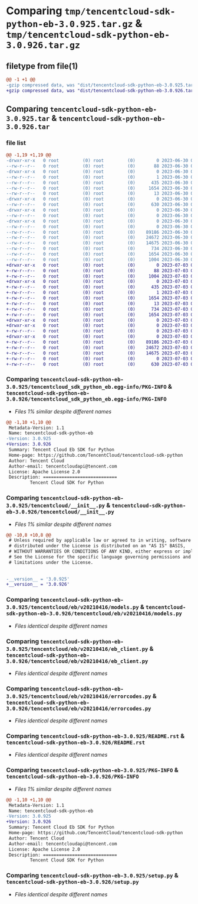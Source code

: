 # Comparing `tmp/tencentcloud-sdk-python-eb-3.0.925.tar.gz` & `tmp/tencentcloud-sdk-python-eb-3.0.926.tar.gz`

## filetype from file(1)

```diff
@@ -1 +1 @@
-gzip compressed data, was "dist/tencentcloud-sdk-python-eb-3.0.925.tar", last modified: Fri Jun 30 02:09:55 2023, max compression
+gzip compressed data, was "dist/tencentcloud-sdk-python-eb-3.0.926.tar", last modified: Mon Jul  3 00:25:36 2023, max compression
```

## Comparing `tencentcloud-sdk-python-eb-3.0.925.tar` & `tencentcloud-sdk-python-eb-3.0.926.tar`

### file list

```diff
@@ -1,19 +1,19 @@
-drwxr-xr-x   0 root         (0) root         (0)        0 2023-06-30 02:09:55.000000 tencentcloud-sdk-python-eb-3.0.925/
--rw-r--r--   0 root         (0) root         (0)       88 2023-06-30 02:09:55.000000 tencentcloud-sdk-python-eb-3.0.925/setup.cfg
-drwxr-xr-x   0 root         (0) root         (0)        0 2023-06-30 02:09:55.000000 tencentcloud-sdk-python-eb-3.0.925/tencentcloud_sdk_python_eb.egg-info/
--rw-r--r--   0 root         (0) root         (0)        1 2023-06-30 02:09:55.000000 tencentcloud-sdk-python-eb-3.0.925/tencentcloud_sdk_python_eb.egg-info/dependency_links.txt
--rw-r--r--   0 root         (0) root         (0)      435 2023-06-30 02:09:55.000000 tencentcloud-sdk-python-eb-3.0.925/tencentcloud_sdk_python_eb.egg-info/SOURCES.txt
--rw-r--r--   0 root         (0) root         (0)     1654 2023-06-30 02:09:55.000000 tencentcloud-sdk-python-eb-3.0.925/tencentcloud_sdk_python_eb.egg-info/PKG-INFO
--rw-r--r--   0 root         (0) root         (0)       13 2023-06-30 02:09:55.000000 tencentcloud-sdk-python-eb-3.0.925/tencentcloud_sdk_python_eb.egg-info/top_level.txt
-drwxr-xr-x   0 root         (0) root         (0)        0 2023-06-30 02:09:55.000000 tencentcloud-sdk-python-eb-3.0.925/tencentcloud/
--rw-r--r--   0 root         (0) root         (0)      630 2023-06-30 02:09:53.000000 tencentcloud-sdk-python-eb-3.0.925/tencentcloud/__init__.py
-drwxr-xr-x   0 root         (0) root         (0)        0 2023-06-30 02:09:55.000000 tencentcloud-sdk-python-eb-3.0.925/tencentcloud/eb/
--rw-r--r--   0 root         (0) root         (0)        0 2023-06-30 02:09:53.000000 tencentcloud-sdk-python-eb-3.0.925/tencentcloud/eb/__init__.py
-drwxr-xr-x   0 root         (0) root         (0)        0 2023-06-30 02:09:55.000000 tencentcloud-sdk-python-eb-3.0.925/tencentcloud/eb/v20210416/
--rw-r--r--   0 root         (0) root         (0)        0 2023-06-30 02:09:53.000000 tencentcloud-sdk-python-eb-3.0.925/tencentcloud/eb/v20210416/__init__.py
--rw-r--r--   0 root         (0) root         (0)    89186 2023-06-30 02:09:53.000000 tencentcloud-sdk-python-eb-3.0.925/tencentcloud/eb/v20210416/models.py
--rw-r--r--   0 root         (0) root         (0)    24672 2023-06-30 02:09:53.000000 tencentcloud-sdk-python-eb-3.0.925/tencentcloud/eb/v20210416/eb_client.py
--rw-r--r--   0 root         (0) root         (0)    14675 2023-06-30 02:09:53.000000 tencentcloud-sdk-python-eb-3.0.925/tencentcloud/eb/v20210416/errorcodes.py
--rw-r--r--   0 root         (0) root         (0)      734 2023-06-30 02:09:53.000000 tencentcloud-sdk-python-eb-3.0.925/README.rst
--rw-r--r--   0 root         (0) root         (0)     1654 2023-06-30 02:09:55.000000 tencentcloud-sdk-python-eb-3.0.925/PKG-INFO
--rw-r--r--   0 root         (0) root         (0)     1004 2023-06-30 02:09:53.000000 tencentcloud-sdk-python-eb-3.0.925/setup.py
+drwxr-xr-x   0 root         (0) root         (0)        0 2023-07-03 00:25:36.000000 tencentcloud-sdk-python-eb-3.0.926/
+-rw-r--r--   0 root         (0) root         (0)       88 2023-07-03 00:25:36.000000 tencentcloud-sdk-python-eb-3.0.926/setup.cfg
+-rw-r--r--   0 root         (0) root         (0)     1004 2023-07-03 00:25:36.000000 tencentcloud-sdk-python-eb-3.0.926/setup.py
+drwxr-xr-x   0 root         (0) root         (0)        0 2023-07-03 00:25:36.000000 tencentcloud-sdk-python-eb-3.0.926/tencentcloud_sdk_python_eb.egg-info/
+-rw-r--r--   0 root         (0) root         (0)      435 2023-07-03 00:25:36.000000 tencentcloud-sdk-python-eb-3.0.926/tencentcloud_sdk_python_eb.egg-info/SOURCES.txt
+-rw-r--r--   0 root         (0) root         (0)        1 2023-07-03 00:25:36.000000 tencentcloud-sdk-python-eb-3.0.926/tencentcloud_sdk_python_eb.egg-info/dependency_links.txt
+-rw-r--r--   0 root         (0) root         (0)     1654 2023-07-03 00:25:36.000000 tencentcloud-sdk-python-eb-3.0.926/tencentcloud_sdk_python_eb.egg-info/PKG-INFO
+-rw-r--r--   0 root         (0) root         (0)       13 2023-07-03 00:25:36.000000 tencentcloud-sdk-python-eb-3.0.926/tencentcloud_sdk_python_eb.egg-info/top_level.txt
+-rw-r--r--   0 root         (0) root         (0)      734 2023-07-03 00:25:36.000000 tencentcloud-sdk-python-eb-3.0.926/README.rst
+-rw-r--r--   0 root         (0) root         (0)     1654 2023-07-03 00:25:36.000000 tencentcloud-sdk-python-eb-3.0.926/PKG-INFO
+drwxr-xr-x   0 root         (0) root         (0)        0 2023-07-03 00:25:36.000000 tencentcloud-sdk-python-eb-3.0.926/tencentcloud/
+drwxr-xr-x   0 root         (0) root         (0)        0 2023-07-03 00:25:36.000000 tencentcloud-sdk-python-eb-3.0.926/tencentcloud/eb/
+-rw-r--r--   0 root         (0) root         (0)        0 2023-07-03 00:25:36.000000 tencentcloud-sdk-python-eb-3.0.926/tencentcloud/eb/__init__.py
+drwxr-xr-x   0 root         (0) root         (0)        0 2023-07-03 00:25:36.000000 tencentcloud-sdk-python-eb-3.0.926/tencentcloud/eb/v20210416/
+-rw-r--r--   0 root         (0) root         (0)    89186 2023-07-03 00:25:36.000000 tencentcloud-sdk-python-eb-3.0.926/tencentcloud/eb/v20210416/models.py
+-rw-r--r--   0 root         (0) root         (0)    24672 2023-07-03 00:25:36.000000 tencentcloud-sdk-python-eb-3.0.926/tencentcloud/eb/v20210416/eb_client.py
+-rw-r--r--   0 root         (0) root         (0)    14675 2023-07-03 00:25:36.000000 tencentcloud-sdk-python-eb-3.0.926/tencentcloud/eb/v20210416/errorcodes.py
+-rw-r--r--   0 root         (0) root         (0)        0 2023-07-03 00:25:36.000000 tencentcloud-sdk-python-eb-3.0.926/tencentcloud/eb/v20210416/__init__.py
+-rw-r--r--   0 root         (0) root         (0)      630 2023-07-03 00:25:36.000000 tencentcloud-sdk-python-eb-3.0.926/tencentcloud/__init__.py
```

### Comparing `tencentcloud-sdk-python-eb-3.0.925/tencentcloud_sdk_python_eb.egg-info/PKG-INFO` & `tencentcloud-sdk-python-eb-3.0.926/tencentcloud_sdk_python_eb.egg-info/PKG-INFO`

 * *Files 1% similar despite different names*

```diff
@@ -1,10 +1,10 @@
 Metadata-Version: 1.1
 Name: tencentcloud-sdk-python-eb
-Version: 3.0.925
+Version: 3.0.926
 Summary: Tencent Cloud Eb SDK for Python
 Home-page: https://github.com/TencentCloud/tencentcloud-sdk-python
 Author: Tencent Cloud
 Author-email: tencentcloudapi@tencent.com
 License: Apache License 2.0
 Description: ============================
         Tencent Cloud SDK for Python
```

### Comparing `tencentcloud-sdk-python-eb-3.0.925/tencentcloud/__init__.py` & `tencentcloud-sdk-python-eb-3.0.926/tencentcloud/__init__.py`

 * *Files 1% similar despite different names*

```diff
@@ -10,8 +10,8 @@
 # Unless required by applicable law or agreed to in writing, software
 # distributed under the License is distributed on an "AS IS" BASIS,
 # WITHOUT WARRANTIES OR CONDITIONS OF ANY KIND, either express or implied.
 # See the License for the specific language governing permissions and
 # limitations under the License.
 
 
-__version__ = '3.0.925'
+__version__ = '3.0.926'
```

### Comparing `tencentcloud-sdk-python-eb-3.0.925/tencentcloud/eb/v20210416/models.py` & `tencentcloud-sdk-python-eb-3.0.926/tencentcloud/eb/v20210416/models.py`

 * *Files identical despite different names*

### Comparing `tencentcloud-sdk-python-eb-3.0.925/tencentcloud/eb/v20210416/eb_client.py` & `tencentcloud-sdk-python-eb-3.0.926/tencentcloud/eb/v20210416/eb_client.py`

 * *Files identical despite different names*

### Comparing `tencentcloud-sdk-python-eb-3.0.925/tencentcloud/eb/v20210416/errorcodes.py` & `tencentcloud-sdk-python-eb-3.0.926/tencentcloud/eb/v20210416/errorcodes.py`

 * *Files identical despite different names*

### Comparing `tencentcloud-sdk-python-eb-3.0.925/README.rst` & `tencentcloud-sdk-python-eb-3.0.926/README.rst`

 * *Files identical despite different names*

### Comparing `tencentcloud-sdk-python-eb-3.0.925/PKG-INFO` & `tencentcloud-sdk-python-eb-3.0.926/PKG-INFO`

 * *Files 1% similar despite different names*

```diff
@@ -1,10 +1,10 @@
 Metadata-Version: 1.1
 Name: tencentcloud-sdk-python-eb
-Version: 3.0.925
+Version: 3.0.926
 Summary: Tencent Cloud Eb SDK for Python
 Home-page: https://github.com/TencentCloud/tencentcloud-sdk-python
 Author: Tencent Cloud
 Author-email: tencentcloudapi@tencent.com
 License: Apache License 2.0
 Description: ============================
         Tencent Cloud SDK for Python
```

### Comparing `tencentcloud-sdk-python-eb-3.0.925/setup.py` & `tencentcloud-sdk-python-eb-3.0.926/setup.py`

 * *Files identical despite different names*

